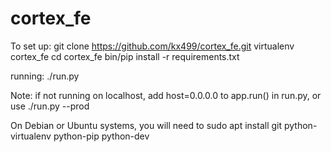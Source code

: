 # cortex_fe

To set up:
git clone https://github.com/kx499/cortex_fe.git
virtualenv cortex_fe
cd cortex_fe
bin/pip install -r requirements.txt

running:
./run.py

Note: if not running on localhost, add host=0.0.0.0 to app.run() in run.py, or use ./run.py --prod

On Debian or Ubuntu systems, you will need to sudo apt install git python-virtualenv python-pip python-dev

